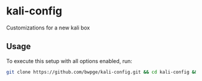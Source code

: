 # kali-config

Customizations for a new kali box

## Usage

To execute this setup with all options enabled, run:

```sh
git clone https://github.com/bwpge/kali-config.git && cd kali-config && chmod +x *.sh && ./setup.sh -y
```
